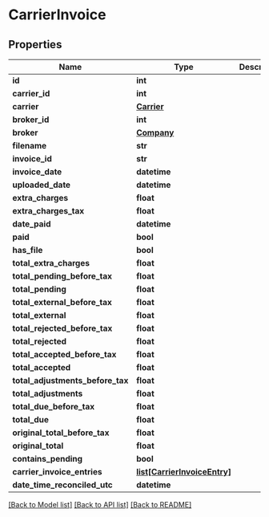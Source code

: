 # CarrierInvoice

## Properties
Name | Type | Description | Notes
------------ | ------------- | ------------- | -------------
**id** | **int** |  | [optional] 
**carrier_id** | **int** |  | [optional] 
**carrier** | [**Carrier**](Carrier.md) |  | [optional] 
**broker_id** | **int** |  | [optional] 
**broker** | [**Company**](Company.md) |  | [optional] 
**filename** | **str** |  | [optional] 
**invoice_id** | **str** |  | [optional] 
**invoice_date** | **datetime** |  | [optional] 
**uploaded_date** | **datetime** |  | [optional] 
**extra_charges** | **float** |  | [optional] 
**extra_charges_tax** | **float** |  | [optional] 
**date_paid** | **datetime** |  | [optional] 
**paid** | **bool** |  | [optional] 
**has_file** | **bool** |  | [optional] 
**total_extra_charges** | **float** |  | [optional] 
**total_pending_before_tax** | **float** |  | [optional] 
**total_pending** | **float** |  | [optional] 
**total_external_before_tax** | **float** |  | [optional] 
**total_external** | **float** |  | [optional] 
**total_rejected_before_tax** | **float** |  | [optional] 
**total_rejected** | **float** |  | [optional] 
**total_accepted_before_tax** | **float** |  | [optional] 
**total_accepted** | **float** |  | [optional] 
**total_adjustments_before_tax** | **float** |  | [optional] 
**total_adjustments** | **float** |  | [optional] 
**total_due_before_tax** | **float** |  | [optional] 
**total_due** | **float** |  | [optional] 
**original_total_before_tax** | **float** |  | [optional] 
**original_total** | **float** |  | [optional] 
**contains_pending** | **bool** |  | [optional] 
**carrier_invoice_entries** | [**list[CarrierInvoiceEntry]**](CarrierInvoiceEntry.md) |  | [optional] 
**date_time_reconciled_utc** | **datetime** |  | [optional] 

[[Back to Model list]](../README.md#documentation-for-models) [[Back to API list]](../README.md#documentation-for-api-endpoints) [[Back to README]](../README.md)

